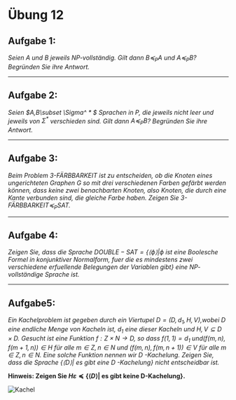# Übung 12
## Aufgabe 1:
*Seien A und B jeweils NP-vollständig. Gilt dann $B \preceq_PA$ und $A\preceq_PB$? Begründen Sie ihre Antwort.*

---
## Aufgabe 2:
*Seien $A,B\subset \Sigma^ * $ Sprachen in P, die jeweils nicht leer und jeweils von $\Sigma^ *$ verschieden sind. Gilt dann $A\preceq_PB$? Begründen Sie ihre Antwort.*

---
## Aufgabe 3:
*Beim Problem 3-FÄRBBARKEIT ist zu entscheiden, ob die Knoten eines ungerichteten Graphen G so mit drei verschiedenen Farben gefärbt werden können, dass keine zwei benachbarten Knoten, also Knoten, die durch eine Kante verbunden sind, die gleiche Farbe haben.
Zeigen Sie 3-FÄRBBARKEIT$\preceq_P$SAT.*

---
## Aufgabe 4:
*Zeigen Sie, dass die Sprache $DOUBLE-SAT = \{\langle \phi \rangle |\phi$ ist eine Boolesche Formel in konjunktiver Normalform, fuer die es mindestens zwei verschiedene erfuellende Belegungen der Variablen gibt} eine NP- vollständige Sprache ist.*

---
## Aufgabe5:
*Ein Kachelproblem ist gegeben durch ein Viertupel $D=(D,d_1,H,V)$,wobei D eine endliche Menge von Kacheln ist, $d_1$ eine dieser Kacheln und $H,V\subseteq D\times D$. Gesucht ist eine Funktion $f:Z\times N\rightarrow D$, so dass $f(1,1)=d_1$ und$(f(m,n),f(m+1,n))\in H$ für alle $m\in Z,n\in N$ und $(f(m,n),f(m,n+1))\in V$ für alle $m\in Z, n \in N$. Eine solche Funktion nennen wir D -Kachelung.
Zeigen Sie, dass die Sprache $\{\langle D \rangle | \text{ es gibt eine D -Kachelung}\}$ nicht entscheidbar ist.*

**Hinweis: Zeigen Sie $H\varepsilon \preceq \{\langle D\rangle | \text{ es gibt keine D-Kachelung}\}$.**

![Kachel](Kachel.png)
